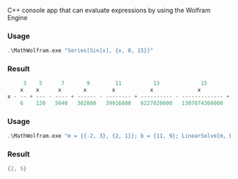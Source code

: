 C++ console app that can evaluate expressions by using the Wolfram Engine

### Usage
```cpp
.\MathWolfram.exe "Series[Sin[x], {x, 0, 15}]"
```

### Result
```cpp
     3    5      7       9        11          13             15
    x    x      x       x        x           x              x              16
x - -- + --- - ---- + ------ - -------- + ---------- - ------------- + O[x]
    6    120   5040   362880   39916800   6227020800   1307674368000
```



### Usage
```cpp
.\MathWolfram.exe "m = {{-2, 3}, {2, 1}}; b = {11, 9}; LinearSolve[m, b]"
```

### Result
```cpp
{2, 5}
```

